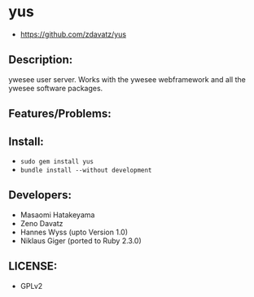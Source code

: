 # yus

* https://github.com/zdavatz/yus

## Description:

ywesee user server. Works with the ywesee webframework and all the ywesee
software packages.

## Features/Problems:

## Install:

* `sudo gem install yus`
* `bundle install --without development`

## Developers:

* Masaomi Hatakeyama
* Zeno Davatz
* Hannes Wyss (upto Version 1.0)
* Niklaus Giger (ported to Ruby 2.3.0)

## LICENSE:

* GPLv2

